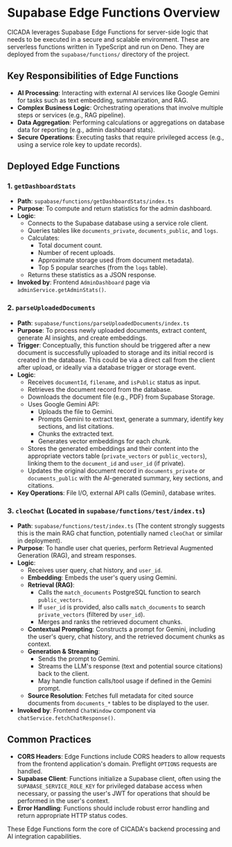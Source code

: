 # Supabase Edge Functions Overview

CICADA leverages Supabase Edge Functions for server-side logic that needs to be executed in a secure and scalable environment. These are serverless functions written in TypeScript and run on Deno. They are deployed from the `supabase/functions/` directory of the project.

## Key Responsibilities of Edge Functions

-   **AI Processing**: Interacting with external AI services like Google Gemini for tasks such as text embedding, summarization, and RAG.
-   **Complex Business Logic**: Orchestrating operations that involve multiple steps or services (e.g., RAG pipeline).
-   **Data Aggregation**: Performing calculations or aggregations on database data for reporting (e.g., admin dashboard stats).
-   **Secure Operations**: Executing tasks that require privileged access (e.g., using a service role key to update records).

## Deployed Edge Functions

### 1. `getDashboardStats`
   - **Path**: `supabase/functions/getDashboardStats/index.ts`
   - **Purpose**: To compute and return statistics for the admin dashboard.
   - **Logic**:
     -   Connects to the Supabase database using a service role client.
     -   Queries tables like `documents_private`, `documents_public`, and `logs`.
     -   Calculates:
         -   Total document count.
         -   Number of recent uploads.
         -   Approximate storage used (from document metadata).
         -   Top 5 popular searches (from the `logs` table).
     -   Returns these statistics as a JSON response.
   - **Invoked by**: Frontend `AdminDashboard` page via `adminService.getAdminStats()`.

### 2. `parseUploadedDocuments`
   - **Path**: `supabase/functions/parseUploadedDocuments/index.ts`
   - **Purpose**: To process newly uploaded documents, extract content, generate AI insights, and create embeddings.
   - **Trigger**: Conceptually, this function should be triggered after a new document is successfully uploaded to storage and its initial record is created in the database. This could be via a direct call from the client after upload, or ideally via a database trigger or storage event.
   - **Logic**:
     -   Receives `documentId`, `filename`, and `isPublic` status as input.
     -   Retrieves the document record from the database.
     -   Downloads the document file (e.g., PDF) from Supabase Storage.
     -   Uses Google Gemini API:
         -   Uploads the file to Gemini.
         -   Prompts Gemini to extract text, generate a summary, identify key sections, and list citations.
         -   Chunks the extracted text.
         -   Generates vector embeddings for each chunk.
     -   Stores the generated embeddings and their content into the appropriate vectors table (`private_vectors` or `public_vectors`), linking them to the `document_id` and `user_id` (if private).
     -   Updates the original document record in `documents_private` or `documents_public` with the AI-generated summary, key sections, and citations.
   - **Key Operations**: File I/O, external API calls (Gemini), database writes.

### 3. `cleoChat` (Located in `supabase/functions/test/index.ts`)
   - **Path**: `supabase/functions/test/index.ts` (The content strongly suggests this is the main RAG chat function, potentially named `cleoChat` or similar in deployment).
   - **Purpose**: To handle user chat queries, perform Retrieval Augmented Generation (RAG), and stream responses.
   - **Logic**:
     -   Receives user query, chat history, and `user_id`.
     -   **Embedding**: Embeds the user's query using Gemini.
     -   **Retrieval (RAG)**:
         -   Calls the `match_documents` PostgreSQL function to search `public_vectors`.
         -   If `user_id` is provided, also calls `match_documents` to search `private_vectors` (filtered by `user_id`).
         -   Merges and ranks the retrieved document chunks.
     -   **Contextual Prompting**: Constructs a prompt for Gemini, including the user's query, chat history, and the retrieved document chunks as context.
     -   **Generation & Streaming**:
         -   Sends the prompt to Gemini.
         -   Streams the LLM's response (text and potential source citations) back to the client.
         -   May handle function calls/tool usage if defined in the Gemini prompt.
     -   **Source Resolution**: Fetches full metadata for cited source documents from `documents_*` tables to be displayed to the user.
   - **Invoked by**: Frontend `ChatWindow` component via `chatService.fetchChatResponse()`.

## Common Practices

-   **CORS Headers**: Edge Functions include CORS headers to allow requests from the frontend application's domain. Preflight `OPTIONS` requests are handled.
-   **Supabase Client**: Functions initialize a Supabase client, often using the `SUPABASE_SERVICE_ROLE_KEY` for privileged database access when necessary, or passing the user's JWT for operations that should be performed in the user's context.
-   **Error Handling**: Functions should include robust error handling and return appropriate HTTP status codes.

These Edge Functions form the core of CICADA's backend processing and AI integration capabilities.

